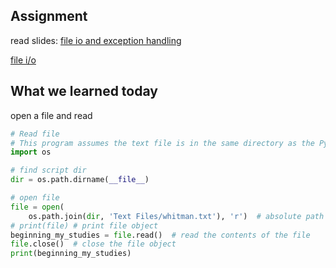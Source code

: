 ## Assignment

read slides: [file io and exception handling](https://cs.nyu.edu/courses/spring25/CSCI-UA.0002-006/notes/#:~:text=Slides%3A%20File,Slides%3A%20Exception%20Handling)

[file i/o](https://cs.nyu.edu/courses/spring25/CSCI-UA.0002-006/assignments/file-io/)

## What we learned today

open a file and read

```py
# Read file
# This program assumes the text file is in the same directory as the Python program
import os

# find script dir
dir = os.path.dirname(__file__)

# open file
file = open(
    os.path.join(dir, 'Text Files/whitman.txt'), 'r')  # absolute path
# print(file) # print file object
beginning_my_studies = file.read()  # read the contents of the file
file.close()  # close the file object
print(beginning_my_studies)
```

